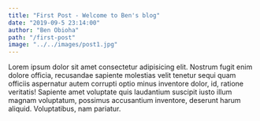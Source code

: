 ```yaml
---
title: "First Post - Welcome to Ben's blog"
date: "2019-09-5 23:14:00"
author: "Ben Obioha"
path: "/first-post"
image: "../../images/post1.jpg"
---
```



Lorem ipsum dolor sit amet consectetur adipisicing elit. Nostrum fugit enim dolore officia, recusandae sapiente molestias velit tenetur sequi quam officiis aspernatur autem corrupti optio minus inventore dolor, id, ratione veritatis! Sapiente amet voluptate quis laudantium suscipit iusto illum magnam voluptatum, possimus accusantium inventore, deserunt harum aliquid. Voluptatibus, nam pariatur.
